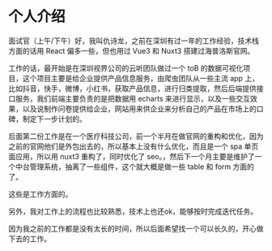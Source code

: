 # 个人介绍

面试官（上午/下午）好，我叫仇诗龙，之前在深圳有过一年的工作经验，技术栈方面的话用 React 偏多一些，但也用过 Vue3 和 Nuxt3 搭建过海普洛斯官网。

工作的话，最开始是在深圳视界公司的云听团队做过一个 toB 的数据可视化项目，这个项目主要是给企业提供产品信息服务，由爬虫团队从一些主流 app 上，比如抖音，快手，微博，小红书，获取产品信息，进行归类提取，然后后端提供接口服务，我们前端主要负责的是把数据用 echarts 来进行显示，以及一些交互效果，以及说制作问卷提供给企业，网站用来供企业来分析自己的产品在市场上的口碑，制定下一步计划的。

后面第二份工作是在一个医疗科技公司，前一个半月在做官网的重构和优化，因为之前的官网他们是外包出去的，所以基本上没有什么优化，而且是一个 spa 单页面应用，所以用 nuxt3 重构了，同时优化了 seo。，然后下一个月主要是维护了一个中台管理系统，抽离了一些组件，这个就大概是做一些 table 和 form 方面的了。

这些是工作方面的。

另外，我对工作上的流程也比较熟悉，技术上也还ok，能够按时完成迭代任务。

因为我之前的工作都是没有太长的时间，所以后面希望找一个可以长久的，开心做下去的工作。

